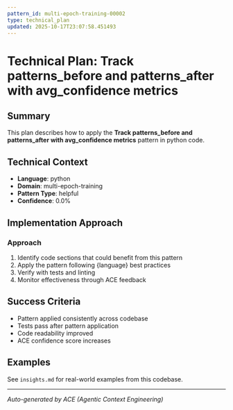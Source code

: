```yaml
---
pattern_id: multi-epoch-training-00002
type: technical_plan
updated: 2025-10-17T23:07:58.451493
---
```

# Technical Plan: Track patterns_before and patterns_after with avg_confidence metrics

## Summary

This plan describes how to apply the **Track patterns_before and patterns_after with avg_confidence metrics** pattern in python code.

## Technical Context

- **Language**: python
- **Domain**: multi-epoch-training
- **Pattern Type**: helpful
- **Confidence**: 0.0%

## Implementation Approach

### Approach

1. Identify code sections that could benefit from this pattern
2. Apply the pattern following {language} best practices
3. Verify with tests and linting
4. Monitor effectiveness through ACE feedback

## Success Criteria

- Pattern applied consistently across codebase
- Tests pass after pattern application
- Code readability improved
- ACE confidence score increases

## Examples

See `insights.md` for real-world examples from this codebase.

---

*Auto-generated by ACE (Agentic Context Engineering)*
